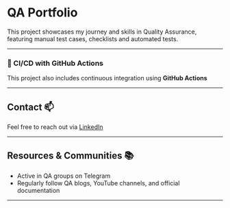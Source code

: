 # QA Portfolio

This project showcases my journey and skills in Quality Assurance, featuring manual test cases, checklists and automated tests.

---

### 🔁 CI/CD with GitHub Actions

This project also includes continuous integration using **GitHub Actions**

---


## Contact 📫

Feel free to reach out via [LinkedIn](https://www.linkedin.com/in/volodymyr-yurtsan-341668381/)

---


## Resources & Communities 📚

- Active in QA groups on Telegram  
- Regularly follow QA blogs, YouTube channels, and official documentation  

---
